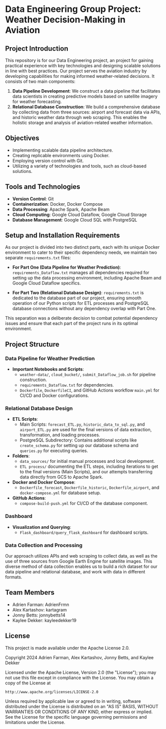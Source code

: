 # Data Engineering Group Project: Weather Decision-Making in Aviation

## Project Introduction

This repository is for our Data Engineering project, an project for gaining practical experience with key technologies and designing scalable solutions in line with best practices. Our project serves the aviation industry by developing capabilities for making informed weather-related decisions. It consists of two main components:
1. **Data Pipeline Development**: We construct a data pipeline that facilitates data scientists in creating predictive models based on satellite imagery for weather forecasting.
2. **Relational Database Construction**: We build a comprehensive database by collecting data from three sources: airport and forecast data via APIs, and historic weather data through web scraping. This enables the holistic storage and analysis of aviation-related weather information.

## Objectives

- Implementing scalable data pipeline architecture.
- Creating replicable environments using Docker.
- Employing version control with Git.
- Utilizing a variety of technologies and tools, such as cloud-based solutions.

## Tools and Technologies

- **Version Control**: Git
- **Containerization**: Docker, Docker Compose
- **Data Processing**: Apache Spark, Apache Beam
- **Cloud Computing**: Google Cloud Dataflow, Google Cloud Storage
- **Database Management**: Google Cloud SQL with PostgreSQL

## Setup and Installation Requirements

As our project is divided into two distinct parts, each with its unique Docker environment to cater to their specific dependency needs, we maintain two separate `requirements.txt` files:

- **For Part One (Data Pipeline for Weather Prediction)**: `requirements_Dataflow.txt` manages all dependencies required for setting up the data processing environment, including Apache Beam and Google Cloud Dataflow specifics.
  
- **For Part Two (Relational Database Design)**: `requirements.txt` is dedicated to the database part of our project, ensuring smooth operation of our Python scripts for ETL processes and PostgreSQL database connections without any dependency overlap with Part One.

This separation was a deliberate decision to combat potential dependency issues and ensure that each part of the project runs in its optimal environment.
## Project Structure

### Data Pipeline for Weather Prediction

- **Important Notebooks and Scripts**:
  - `weather-data/`, `cloud_bucket/`, `submit_Dataflow_job.sh` for pipeline construction.
  - `requirements_Dataflow.txt` for dependencies.
  - `Dockerfile`, `DockerfileCI`, and GitHub Actions workflow `main.yml` for CI/CD and Docker configurations.

### Relational Database Design

- **ETL Scripts**:
  - Main Scripts: `forecast_ETL.py`, `historic_data_to_sql.py`, and `airport_ETL.py` are used for the final versions of data extraction, transformation, and loading processes.
  - PostgreSQL Subdirectory: Contains additional scripts like `create_schema.py` for setting up our database schema and `queries.py` for executing queries. 
- **Folders**:
  - `data_sources/` for initial manual processes and local development.
  - `ETL process/` documenting the ETL steps, including iterations to get to the final versions (Main Scripts), and our attempts transferring data directly from GCS to Apache Spark.
- **Docker and Docker Compose**:
  - `Dockerfile_forecast`, `Dockerfile_historic`, `Dockerfile_airport`, and `docker-compose.yml` for database setup.
- **GitHub Actions**:
  - `compose-build-push.yml` for CI/CD of the database component.

### Dashboard
- **Visualization and Querying**:
  - `Flask_dashboard/query_flask_dashboard` for dashboard scripts.

### Data Collection and Processing

Our approach utilizes APIs and web scraping to collect data, as well as the use of three sources from Google Earth Engine for satellite images. This diverse method of data collection enables us to build a rich dataset for our data pipeline and relational database, and work with data in different formats.

## Team Members

- Adrien Farman: AdrienFrmn
- Alex Kartashov: kartagram
- Jonny Betts: jonnybetts14
- Kaylee Dekker: kayleedekker19

## License

This project is made available under the Apache License 2.0.

Copyright 2024 Adrien Farman, Alex Kartashov, Jonny Betts, and Kaylee Dekker

Licensed under the Apache License, Version 2.0 (the "License");
you may not use this file except in compliance with the License.
You may obtain a copy of the License at

    http://www.apache.org/licenses/LICENSE-2.0

Unless required by applicable law or agreed to in writing, software
distributed under the License is distributed on an "AS IS" BASIS,
WITHOUT WARRANTIES OR CONDITIONS OF ANY KIND, either express or implied.
See the License for the specific language governing permissions and
limitations under the License.
